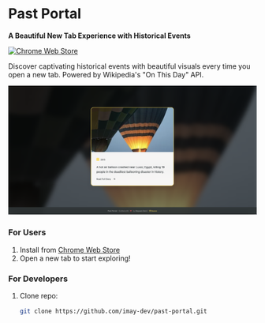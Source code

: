 # Past Portal

**A Beautiful New Tab Experience with Historical Events**

[![Chrome Web Store](https://img.shields.io/chrome-web-store/v/your-extension-id?label=Chrome%20Web%20Store)](https://chrome.google.com/webstore/detail/past-portal/your-extension-id)

Discover captivating historical events with beautiful visuals every time you open a new tab. Powered by Wikipedia's "On This Day" API.

![Screenshot](images/screenshot.png)

### For Users

1. Install from [Chrome Web Store](https://chrome.google.com/webstore/detail/pastportal/your-extension-id)
2. Open a new tab to start exploring!

### For Developers

1. Clone repo:
   ```bash
   git clone https://github.com/imay-dev/past-portal.git
   ```
